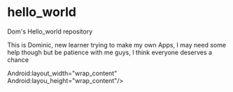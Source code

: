 # hello_world
Dom's Hello_world repository

This is Dominic, new learner trying to make my own Apps, 
I may need some help though but be patience with me guys, I think
everyone deserves a chance

<TextView>
Android:layout_width="wrap_content"
Android:layou_height="wrap_content"/>
